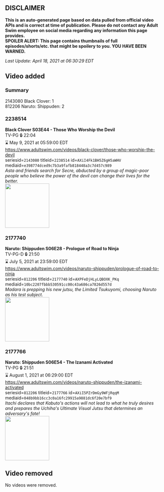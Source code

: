 ## DISCLAIMER
**This is an auto-generated page based on data pulled from official video APIs and is correct at time of publication. Please do not contact any Adult Swim employee on social media regarding any information this page provides.**  
**SPOILER ALERT: This page contains thumbnails of full episodes/shorts/etc. that might be spoilery to you. YOU HAVE BEEN WARNED.**  

_Last Update: April 18, 2021 at 06:30:29 EDT_
## Video added
### Summary
2143080 Black Clover: 1  
812206 Naruto: Shippuden: 2  
### 2238514
**Black Clover S03E44 - Those Who Worship the Devil**  
TV-PG 🔒 22:04  
⌛ May 9, 2021 at 05:59:00 EDT  
https://www.adultswim.com/videos/black-clover/those-who-worship-the-devil  
seriesid=`2143080` titleid=`2238514` id=`AXiI4Fk1BH5Z6gH5aWHV` mediaid=`e398774dced9c7b3a9fafb818448a3c7d457c989`  
_Asta and friends search for Secre, abducted by a group of magic-poor people who believe the power of the devil can change their lives for the better._  
<a href="https://media.cdn.adultswim.com/uploads/20210331/thumbnails/2_213311121444-BlackClover_146_ThoseWhoWorshipTheDevil.jpg"><img src="https://media.cdn.adultswim.com/uploads/20210331/thumbnails/2_213311121444-BlackClover_146_ThoseWhoWorshipTheDevil.jpg" height="144px" /></a>
### 2177740
**Naruto: Shippuden S06E28 - Prologue of Road to Ninja**  
TV-PG-D 🔒 21:50  
⌛ July 5, 2021 at 23:59:00 EDT  
https://www.adultswim.com/videos/naruto-shippuden/prologue-of-road-to-ninja  
seriesid=`812206` titleid=`2177740` id=`AXPFeDjHLyLQBOXK_PKq` mediaid=`10bc2207fbbb530591cc00c43a686ca7826d557d`  
_Madara is prepping his new jutsu, the Limited Tsukuyomi, choosing Naruto as his test subject._  
<a href="https://media.cdn.adultswim.com/uploads/20200806/thumbnails/2_20861630533-narutoshippuden_311_PrologueofRoadtoNinja.jpg"><img src="https://media.cdn.adultswim.com/uploads/20200806/thumbnails/2_20861630533-narutoshippuden_311_PrologueofRoadtoNinja.jpg" height="144px" /></a>
### 2177766
**Naruto: Shippuden S06E54 - The Izanami Activated**  
TV-PG 🔒 21:51  
⌛ August 1, 2021 at 06:29:00 EDT  
https://www.adultswim.com/videos/naruto-shippuden/the-izanami-activated  
seriesid=`812206` titleid=`2177766` id=`AXiI5PZrDmGy9WFjRqqM` mediaid=`048b9bb16cc3c0a16fc29915a9881dc6f20e7bf9`  
_Itachi declares that Kabuto's actions will not lead to what he truly desires and prepares the Uchiha's Ultimate Visual Jutsu that determines an adversary's fate!_  
<a href="https://media.cdn.adultswim.com/uploads/20210331/thumbnails/2_213311126471-narutoshippuden_337_IzanamiActivated.jpg"><img src="https://media.cdn.adultswim.com/uploads/20210331/thumbnails/2_213311126471-narutoshippuden_337_IzanamiActivated.jpg" height="144px" /></a>
## Video removed
No videos were removed.  
